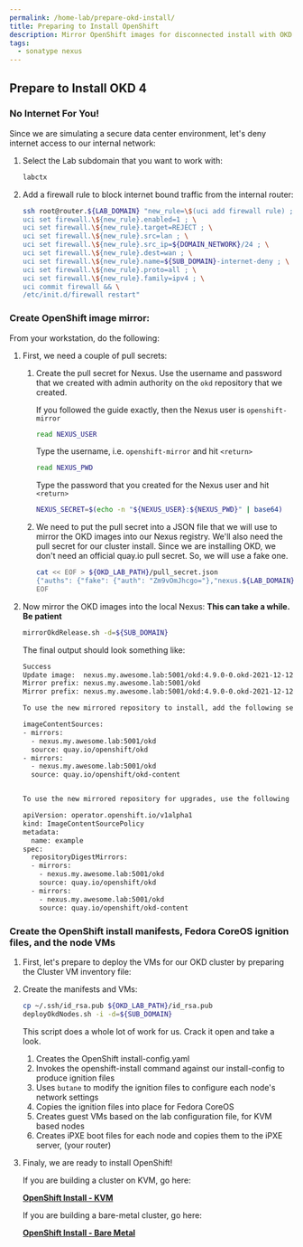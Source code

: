 ```yaml
---
permalink: /home-lab/prepare-okd-install/
title: Preparing to Install OpenShift
description: Mirror OpenShift images for disconnected install with OKD
tags:
  - sonatype nexus
---
```

## Prepare to Install OKD 4

### No Internet For You!

Since we are simulating a secure data center environment, let's deny internet access to our internal network:

1. Select the Lab subdomain that you want to work with:

   ```bash
   labctx
   ```

1. Add a firewall rule to block internet bound traffic from the internal router:

   ```bash
   ssh root@router.${LAB_DOMAIN} "new_rule=\$(uci add firewall rule) ; \
   uci set firewall.\${new_rule}.enabled=1 ; \
   uci set firewall.\${new_rule}.target=REJECT ; \
   uci set firewall.\${new_rule}.src=lan ; \
   uci set firewall.\${new_rule}.src_ip=${DOMAIN_NETWORK}/24 ; \
   uci set firewall.\${new_rule}.dest=wan ; \
   uci set firewall.\${new_rule}.name=${SUB_DOMAIN}-internet-deny ; \
   uci set firewall.\${new_rule}.proto=all ; \
   uci set firewall.\${new_rule}.family=ipv4 ; \
   uci commit firewall && \
   /etc/init.d/firewall restart"
   ```

### Create OpenShift image mirror:

From your workstation, do the following:

1. First, we need a couple of pull secrets:

   1. Create the pull secret for Nexus.  Use the username and password that we created with admin authority on the `okd` repository that we created.

      If you followed the guide exactly, then the Nexus user is `openshift-mirror`

      ```bash
      read NEXUS_USER
      ```

      Type the username, i.e. `openshift-mirror` and hit `<return>`

      ```bash
      read NEXUS_PWD
      ```

      Type the password that you created for the Nexus user and hit `<return>`

      ```bash
      NEXUS_SECRET=$(echo -n "${NEXUS_USER}:${NEXUS_PWD}" | base64)
      ```

   1. We need to put the pull secret into a JSON file that we will use to mirror the OKD images into our Nexus registry.  We'll also need the pull secret for our cluster install.  Since we are installing OKD, we don't need an official quay.io pull secret.  So, we will use a fake one.

      ```bash
      cat << EOF > ${OKD_LAB_PATH}/pull_secret.json
      {"auths": {"fake": {"auth": "Zm9vOmJhcgo="},"nexus.${LAB_DOMAIN}:5001": {"auth": "${NEXUS_SECRET}"}}}
      EOF
      ```

1. Now mirror the OKD images into the local Nexus: __This can take a while.  Be patient__

   ```bash
   mirrorOkdRelease.sh -d=${SUB_DOMAIN} 
   ```

   The final output should look something like:

   ```bash
   Success
   Update image:  nexus.my.awesome.lab:5001/okd:4.9.0-0.okd-2021-12-12-025847
   Mirror prefix: nexus.my.awesome.lab:5001/okd
   Mirror prefix: nexus.my.awesome.lab:5001/okd:4.9.0-0.okd-2021-12-12-025847

   To use the new mirrored repository to install, add the following section to the install-config.yaml:

   imageContentSources:
   - mirrors:
     - nexus.my.awesome.lab:5001/okd
     source: quay.io/openshift/okd
   - mirrors:
     - nexus.my.awesome.lab:5001/okd
     source: quay.io/openshift/okd-content


   To use the new mirrored repository for upgrades, use the following to create an ImageContentSourcePolicy:

   apiVersion: operator.openshift.io/v1alpha1
   kind: ImageContentSourcePolicy
   metadata:
     name: example
   spec:
     repositoryDigestMirrors:
     - mirrors:
       - nexus.my.awesome.lab:5001/okd
       source: quay.io/openshift/okd
     - mirrors:
       - nexus.my.awesome.lab:5001/okd
       source: quay.io/openshift/okd-content    
   ```

### Create the OpenShift install manifests, Fedora CoreOS ignition files, and the node VMs

1. First, let's prepare to deploy the VMs for our OKD cluster by preparing the Cluster VM inventory file:

1. Create the manifests and VMs:

   ```bash
   cp ~/.ssh/id_rsa.pub ${OKD_LAB_PATH}/id_rsa.pub
   deployOkdNodes.sh -i -d=${SUB_DOMAIN}
   ```

    This script does a whole lot of work for us.  Crack it open and take a look.

    1. Creates the OpenShift install-config.yaml
    1. Invokes the openshift-install command against our install-config to produce ignition files
    1. Uses `butane` to modify the ignition files to configure each node's network settings
    1. Copies the ignition files into place for Fedora CoreOS
    1. Creates guest VMs based on the lab configuration file, for KVM based nodes
    1. Creates iPXE boot files for each node and copies them to the iPXE server, (your router)

1. Finaly, we are ready to install OpenShift!

   If you are building a cluster on KVM, go here:

   __[OpenShift Install - KVM](/home-lab/install-okd/)__

   If you are building a bare-metal cluster, go here:

   __[OpenShift Install - Bare Metal](/home-lab/bare-metal-install-okd/)__
